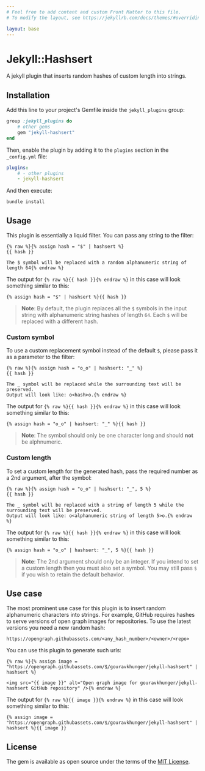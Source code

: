 ```yaml
---
# Feel free to add content and custom Front Matter to this file.
# To modify the layout, see https://jekyllrb.com/docs/themes/#overriding-theme-defaults

layout: base
---
```


# Jekyll::Hashsert

A jekyll plugin that inserts random hashes of custom length into strings.

## Installation

Add this line to your project's Gemfile inside the `jekyll_plugins` group:

```ruby
group :jekyll_plugins do
    # other gems
    gem "jekyll-hashsert"
end
```

Then, enable the plugin by adding it to the `plugins` section in the `_config.yml` file:

```yaml
plugins:
    # - other plugins
    - jekyll-hashsert
```

And then execute:

```shell
bundle install
```

## Usage

This plugin is essentially a liquid filter. You can pass any string to the filter:

```liquid
{% raw %}{% assign hash = "$" | hashsert %}
{{ hash }}

The $ symbol will be replaced with a random alphanumeric string of length 64{% endraw %}
```

The output for `{% raw %}{{ hash }}{% endraw %}` in this case will look something similar to this:

```
{% assign hash = "$" | hashsert %}{{ hash }}
```

> **Note**: By default, the plugin replaces all the `$` symbols in the input string with alphanumeric string hashes of length `64`. Each `$` will be replaced with a different hash.

### Custom symbol

To use a custom replacement symbol instead of the default `$`, please pass it as a parameter to the filter:

```liquid
{% raw %}{% assign hash = "o_o" | hashsert: "_" %}
{{ hash }}

The _ symbol will be replaced while the surrounding text will be preserved.
Output will look like: o<hash>o.{% endraw %}
```

The output for `{% raw %}{{ hash }}{% endraw %}` in this case will look something similar to this:

```
{% assign hash = "o_o" | hashsert: "_" %}{{ hash }}
```

> **Note**: The symbol should only be one character long and should **not** be alphnumeric.

### Custom length

To set a custom length for the generated hash, pass the required number as a 2nd argument, after the symbol:

```liquid
{% raw %}{% assign hash = "o_o" | hashsert: "_", 5 %}
{{ hash }}

The _ symbol will be replaced with a string of length 5 while the surrounding text will be preserved.
Output will look like: o<alphanumeric string of length 5>o.{% endraw %}
```

The output for `{% raw %}{{ hash }}{% endraw %}` in this case will look something similar to this:

```
{% assign hash = "o_o" | hashsert: "_", 5 %}{{ hash }}
```

> **Note**: The 2nd argument should only be an integer. If you intend to set a custom length then you must also set a symbol. You may still pass `$` if you wish to retain the default behavior.

## Use case

The most prominent use case for this plugin is to insert random alphanumeric characters into strings. For example, GitHub requires hashes to serve versions of open graph images for repositories. To use the latest versions you need a new random hash:

```
https://opengraph.githubassets.com/<any_hash_number>/<owner>/<repo>
```

You can use this plugin to generate such urls:

```liquid
{% raw %}{% assign image = "https://opengraph.githubassets.com/$/gouravkhunger/jekyll-hashsert" | hashsert %}

<img src="{{ image }}" alt="Open graph image for gouravkhunger/jekyll-hashsert GitHub repository" />{% endraw %}
```

The output for `{% raw %}{{ image }}{% endraw %}` in this case will look something similar to this:

```
{% assign image = "https://opengraph.githubassets.com/$/gouravkhunger/jekyll-hashsert" | hashsert %}{{ image }}
```

## License

The gem is available as open source under the terms of the [MIT License](https://github.com/gouravkhunger/jekyll-hashsert/blob/main/LICENSE).
